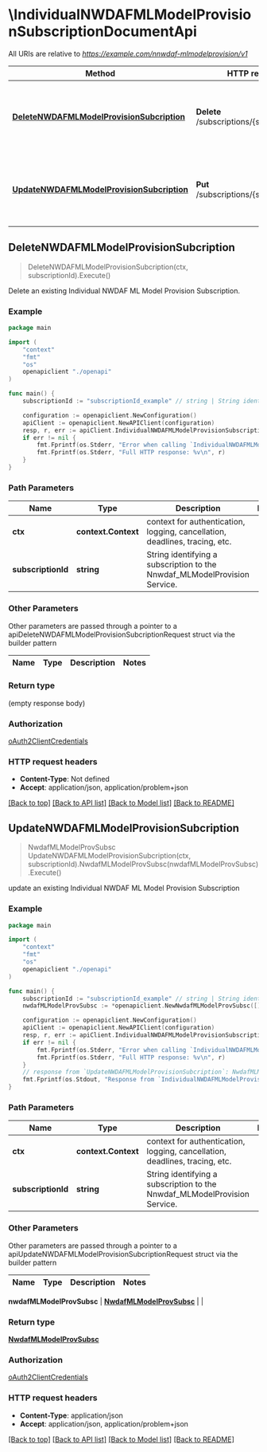 # \IndividualNWDAFMLModelProvisionSubscriptionDocumentApi

All URIs are relative to *https://example.com/nnwdaf-mlmodelprovision/v1*

Method | HTTP request | Description
------------- | ------------- | -------------
[**DeleteNWDAFMLModelProvisionSubcription**](IndividualNWDAFMLModelProvisionSubscriptionDocumentApi.md#DeleteNWDAFMLModelProvisionSubcription) | **Delete** /subscriptions/{subscriptionId} | Delete an existing Individual NWDAF ML Model Provision Subscription.
[**UpdateNWDAFMLModelProvisionSubcription**](IndividualNWDAFMLModelProvisionSubscriptionDocumentApi.md#UpdateNWDAFMLModelProvisionSubcription) | **Put** /subscriptions/{subscriptionId} | update an existing Individual NWDAF ML Model Provision Subscription



## DeleteNWDAFMLModelProvisionSubcription

> DeleteNWDAFMLModelProvisionSubcription(ctx, subscriptionId).Execute()

Delete an existing Individual NWDAF ML Model Provision Subscription.

### Example

```go
package main

import (
    "context"
    "fmt"
    "os"
    openapiclient "./openapi"
)

func main() {
    subscriptionId := "subscriptionId_example" // string | String identifying a subscription to the Nnwdaf_MLModelProvision Service.

    configuration := openapiclient.NewConfiguration()
    apiClient := openapiclient.NewAPIClient(configuration)
    resp, r, err := apiClient.IndividualNWDAFMLModelProvisionSubscriptionDocumentApi.DeleteNWDAFMLModelProvisionSubcription(context.Background(), subscriptionId).Execute()
    if err != nil {
        fmt.Fprintf(os.Stderr, "Error when calling `IndividualNWDAFMLModelProvisionSubscriptionDocumentApi.DeleteNWDAFMLModelProvisionSubcription``: %v\n", err)
        fmt.Fprintf(os.Stderr, "Full HTTP response: %v\n", r)
    }
}
```

### Path Parameters


Name | Type | Description  | Notes
------------- | ------------- | ------------- | -------------
**ctx** | **context.Context** | context for authentication, logging, cancellation, deadlines, tracing, etc.
**subscriptionId** | **string** | String identifying a subscription to the Nnwdaf_MLModelProvision Service. | 

### Other Parameters

Other parameters are passed through a pointer to a apiDeleteNWDAFMLModelProvisionSubcriptionRequest struct via the builder pattern


Name | Type | Description  | Notes
------------- | ------------- | ------------- | -------------


### Return type

 (empty response body)

### Authorization

[oAuth2ClientCredentials](../README.md#oAuth2ClientCredentials)

### HTTP request headers

- **Content-Type**: Not defined
- **Accept**: application/json, application/problem+json

[[Back to top]](#) [[Back to API list]](../README.md#documentation-for-api-endpoints)
[[Back to Model list]](../README.md#documentation-for-models)
[[Back to README]](../README.md)


## UpdateNWDAFMLModelProvisionSubcription

> NwdafMLModelProvSubsc UpdateNWDAFMLModelProvisionSubcription(ctx, subscriptionId).NwdafMLModelProvSubsc(nwdafMLModelProvSubsc).Execute()

update an existing Individual NWDAF ML Model Provision Subscription

### Example

```go
package main

import (
    "context"
    "fmt"
    "os"
    openapiclient "./openapi"
)

func main() {
    subscriptionId := "subscriptionId_example" // string | String identifying a subscription to the Nnwdaf_MLModelProvision Service.
    nwdafMLModelProvSubsc := *openapiclient.NewNwdafMLModelProvSubsc([]openapiclient.MLEventSubscription{*openapiclient.NewMLEventSubscription(*openapiclient.NewNwdafEvent(), *openapiclient.NewEventFilter())}, "NotifUri_example") // NwdafMLModelProvSubsc | 

    configuration := openapiclient.NewConfiguration()
    apiClient := openapiclient.NewAPIClient(configuration)
    resp, r, err := apiClient.IndividualNWDAFMLModelProvisionSubscriptionDocumentApi.UpdateNWDAFMLModelProvisionSubcription(context.Background(), subscriptionId).NwdafMLModelProvSubsc(nwdafMLModelProvSubsc).Execute()
    if err != nil {
        fmt.Fprintf(os.Stderr, "Error when calling `IndividualNWDAFMLModelProvisionSubscriptionDocumentApi.UpdateNWDAFMLModelProvisionSubcription``: %v\n", err)
        fmt.Fprintf(os.Stderr, "Full HTTP response: %v\n", r)
    }
    // response from `UpdateNWDAFMLModelProvisionSubcription`: NwdafMLModelProvSubsc
    fmt.Fprintf(os.Stdout, "Response from `IndividualNWDAFMLModelProvisionSubscriptionDocumentApi.UpdateNWDAFMLModelProvisionSubcription`: %v\n", resp)
}
```

### Path Parameters


Name | Type | Description  | Notes
------------- | ------------- | ------------- | -------------
**ctx** | **context.Context** | context for authentication, logging, cancellation, deadlines, tracing, etc.
**subscriptionId** | **string** | String identifying a subscription to the Nnwdaf_MLModelProvision Service. | 

### Other Parameters

Other parameters are passed through a pointer to a apiUpdateNWDAFMLModelProvisionSubcriptionRequest struct via the builder pattern


Name | Type | Description  | Notes
------------- | ------------- | ------------- | -------------

 **nwdafMLModelProvSubsc** | [**NwdafMLModelProvSubsc**](NwdafMLModelProvSubsc.md) |  | 

### Return type

[**NwdafMLModelProvSubsc**](NwdafMLModelProvSubsc.md)

### Authorization

[oAuth2ClientCredentials](../README.md#oAuth2ClientCredentials)

### HTTP request headers

- **Content-Type**: application/json
- **Accept**: application/json, application/problem+json

[[Back to top]](#) [[Back to API list]](../README.md#documentation-for-api-endpoints)
[[Back to Model list]](../README.md#documentation-for-models)
[[Back to README]](../README.md)

